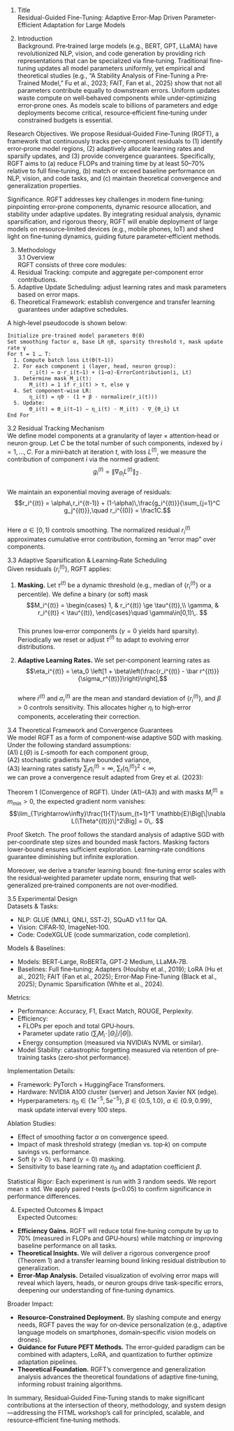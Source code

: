1. Title  
Residual-Guided Fine-Tuning: Adaptive Error-Map Driven Parameter‐Efficient Adaptation for Large Models  

2. Introduction  
Background. Pre‐trained large models (e.g., BERT, GPT, LLaMA) have revolutionized NLP, vision, and code generation by providing rich representations that can be specialized via fine‐tuning. Traditional fine‐tuning updates all model parameters uniformly, yet empirical and theoretical studies (e.g., “A Stability Analysis of Fine‐Tuning a Pre‐Trained Model,” Fu et al., 2023; FAIT, Fan et al., 2025) show that not all parameters contribute equally to downstream errors. Uniform updates waste compute on well‐behaved components while under‐optimizing error‐prone ones. As models scale to billions of parameters and edge deployments become critical, resource‐efficient fine‐tuning under constrained budgets is essential.  

Research Objectives. We propose Residual‐Guided Fine‐Tuning (RGFT), a framework that continuously tracks per‐component residuals to (1) identify error‐prone model regions, (2) adaptively allocate learning rates and sparsify updates, and (3) provide convergence guarantees. Specifically, RGFT aims to (a) reduce FLOPs and training time by at least 50–70% relative to full fine‐tuning, (b) match or exceed baseline performance on NLP, vision, and code tasks, and (c) maintain theoretical convergence and generalization properties.  

Significance. RGFT addresses key challenges in modern fine‐tuning: pinpointing error‐prone components, dynamic resource allocation, and stability under adaptive updates. By integrating residual analysis, dynamic sparsification, and rigorous theory, RGFT will enable deployment of large models on resource‐limited devices (e.g., mobile phones, IoT) and shed light on fine‐tuning dynamics, guiding future parameter‐efficient methods.  

3. Methodology  
3.1 Overview  
RGFT consists of three core modules:  
1. Residual Tracking: compute and aggregate per‐component error contributions.  
2. Adaptive Update Scheduling: adjust learning rates and mask parameters based on error maps.  
3. Theoretical Framework: establish convergence and transfer learning guarantees under adaptive schedules.  

A high‐level pseudocode is shown below:  
```
Initialize pre‐trained model parameters Θ(0)
Set smoothing factor α, base LR η0, sparsity threshold τ, mask update rate γ
For t = 1 … T:
  1. Compute batch loss Lt(Θ(t−1))
  2. For each component i (layer, head, neuron group):
       r_i(t) ← α·r_i(t−1) + (1−α)·ErrorContribution(i, Lt)
  3. Determine mask M_i(t):
       M_i(t) = 1 if r_i(t) > τ, else γ
  4. Set component‐wise LR:
       η_i(t) = η0 · (1 + β · normalize(r_i(t)))
  5. Update:
       Θ_i(t) = Θ_i(t−1) − η_i(t) · M_i(t) · ∇_{Θ_i} Lt
End For
```

3.2 Residual Tracking Mechanism  
We define model components at a granularity of layer × attention‐head or neuron group. Let $C$ be the total number of such components, indexed by $i=1,\dots,C$. For a mini‐batch at iteration $t$, with loss $L^{(t)}$, we measure the contribution of component $i$ via the normed gradient:  
$$g_i^{(t)} = \|\nabla_{\Theta_i} L^{(t)}\|_2\,. $$  
We maintain an exponential moving average of residuals:  
$$r_i^{(t)} = \alpha\,r_i^{(t-1)} + (1-\alpha)\,\frac{g_i^{(t)}}{\sum_{j=1}^C g_j^{(t)}},\quad r_i^{(0)} = \frac1C.$$  
Here $\alpha\in[0,1)$ controls smoothing. The normalized residual $r_i^{(t)}$ approximates cumulative error contribution, forming an “error map” over components.  

3.3 Adaptive Sparsification & Learning‐Rate Scheduling  
Given residuals $\{r_i^{(t)}\}$, RGFT applies:  
1. **Masking.** Let $\tau^{(t)}$ be a dynamic threshold (e.g., median of $\{r_i^{(t)}\}$ or a percentile). We define a binary (or soft) mask  
$$M_i^{(t)} = \begin{cases}
1, & r_i^{(t)} \ge \tau^{(t)},\\
\gamma, & r_i^{(t)} < \tau^{(t)},
\end{cases}\quad \gamma\in[0,1)\,. $$  
This prunes low‐error components ($\gamma=0$ yields hard sparsity). Periodically we reset or adjust $\tau^{(t)}$ to adapt to evolving error distributions.  

2. **Adaptive Learning Rates.** We set per‐component learning rates as  
$$\eta_i^{(t)} = \eta_0 \left[1 + \beta\left(\frac{r_i^{(t)} - \bar r^{(t)}}{\sigma_r^{(t)}}\right)\right],$$  
where $\bar r^{(t)}$ and $\sigma_r^{(t)}$ are the mean and standard deviation of $\{r_i^{(t)}\}$, and $\beta>0$ controls sensitivity. This allocates higher $\eta_i$ to high‐error components, accelerating their correction.  

3.4 Theoretical Framework and Convergence Guarantees  
We model RGFT as a form of component‐wise adaptive SGD with masking. Under the following standard assumptions:  
(A1) $L(Θ)$ is $L$‐smooth for each component group,  
(A2) stochastic gradients have bounded variance,  
(A3) learning rates satisfy $\sum_t \eta_i^{(t)} = \infty$, $\sum_t (\eta_i^{(t)})^2 < \infty$,  
we can prove a convergence result adapted from Grey et al. (2023):  

Theorem 1 (Convergence of RGFT). Under (A1)–(A3) and with masks $M_i^{(t)}\ge m_{\min}>0$, the expected gradient norm vanishes:  
$$\lim_{T\rightarrow\infty}\frac{1}{T}\sum_{t=1}^T \mathbb{E}\Big[\|\nabla L(\Theta^{(t)})\|^2\Big] = 0\,. $$  

Proof Sketch. The proof follows the standard analysis of adaptive SGD with per‐coordinate step sizes and bounded mask factors. Masking factors lower‐bound ensures sufficient exploration. Learning‐rate conditions guarantee diminishing but infinite exploration.  

Moreover, we derive a transfer learning bound: fine‐tuning error scales with the residual‐weighted parameter update norm, ensuring that well‐generalized pre‐trained components are not over‐modified.  

3.5 Experimental Design  
Datasets & Tasks:  
- NLP: GLUE (MNLI, QNLI, SST‐2), SQuAD v1.1 for QA.  
- Vision: CIFAR‐10, ImageNet‐100.  
- Code: CodeXGLUE (code summarization, code completion).  

Models & Baselines:  
- Models: BERT‐Large, RoBERTa, GPT‐2 Medium, LLaMA‐7B.  
- Baselines: Full fine‐tuning; Adapters (Houlsby et al., 2019); LoRA (Hu et al., 2021); FAIT (Fan et al., 2025); Error‐Map Fine‐Tuning (Black et al., 2025); Dynamic Sparsification (White et al., 2024).  

Metrics:  
- Performance: Accuracy, F1, Exact Match, ROUGE, Perplexity.  
- Efficiency:  
  • FLOPs per epoch and total GPU‐hours.  
  • Parameter update ratio ($\sum_i M_i \!\cdot\!|\Theta_i| / |\Theta|$).  
  • Energy consumption (measured via NVIDIA’s NVML or similar).  
- Model Stability: catastrophic forgetting measured via retention of pre‐training tasks (zero‐shot performance).  

Implementation Details:  
- Framework: PyTorch + HuggingFace Transformers.  
- Hardware: NVIDIA A100 cluster (server) and Jetson Xavier NX (edge).  
- Hyperparameters: $\eta_0\in\{1e^{-5},5e^{-5}\}$, $\beta\in\{0.5,1.0\}$, $\alpha\in\{0.9,0.99\}$, mask update interval every 100 steps.  

Ablation Studies:  
- Effect of smoothing factor $\alpha$ on convergence speed.  
- Impact of mask threshold strategy (median vs. top‐$k$) on compute savings vs. performance.  
- Soft ($\gamma>0$) vs. hard ($\gamma=0$) masking.  
- Sensitivity to base learning rate $\eta_0$ and adaptation coefficient $\beta$.  

Statistical Rigor: Each experiment is run with 3 random seeds. We report mean ± std. We apply paired $t$‐tests (p<0.05) to confirm significance in performance differences.  

4. Expected Outcomes & Impact  
Expected Outcomes:  
- **Efficiency Gains.** RGFT will reduce total fine‐tuning compute by up to 70% (measured in FLOPs and GPU‐hours) while matching or improving baseline performance on all tasks.  
- **Theoretical Insights.** We will deliver a rigorous convergence proof (Theorem 1) and a transfer learning bound linking residual distribution to generalization.  
- **Error‐Map Analysis.** Detailed visualization of evolving error maps will reveal which layers, heads, or neuron groups drive task‐specific errors, deepening our understanding of fine‐tuning dynamics.  

Broader Impact:  
- **Resource-Constrained Deployment.** By slashing compute and energy needs, RGFT paves the way for on‐device personalization (e.g., adaptive language models on smartphones, domain‐specific vision models on drones).  
- **Guidance for Future PEFT Methods.** The error‐guided paradigm can be combined with adapters, LoRA, and quantization to further optimize adaptation pipelines.  
- **Theoretical Foundation.** RGFT’s convergence and generalization analysis advances the theoretical foundations of adaptive fine‐tuning, informing robust training algorithms.  

In summary, Residual‐Guided Fine‐Tuning stands to make significant contributions at the intersection of theory, methodology, and system design—addressing the FITML workshop’s call for principled, scalable, and resource‐efficient fine‐tuning methods.